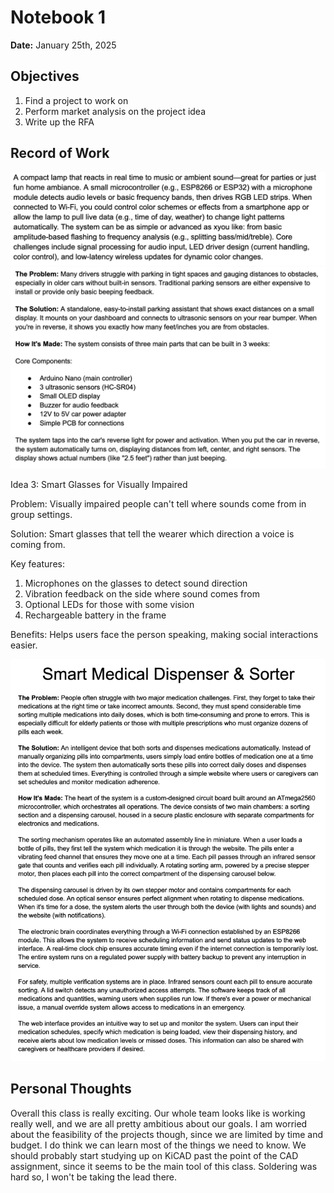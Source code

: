 # Notebook 1

**Date:** January 25th, 2025

## Objectives
1. Find a project to work on
2. Perform market analysis on the project idea
3. Write up the RFA

## Record of Work
![Idea 1](Notebook1_image1.png)
![Idea 2](Notebook1_image2.png)

Idea 3: Smart Glasses for Visually Impaired

Problem: Visually impaired people can't tell where sounds come from in group settings.

Solution: Smart glasses that tell the wearer which direction a voice is coming from.

Key features:
1. Microphones on the glasses to detect sound direction
2. Vibration feedback on the side where sound comes from
3. Optional LEDs for those with some vision
4. Rechargeable battery in the frame

Benefits: Helps users face the person speaking, making social interactions easier.

![Idea 4](Notebook1_image3.png)

## Personal Thoughts
Overall this class is really exciting. Our whole team looks like is working really well, and we are all pretty ambitious about our goals. I am worried about the feasibility of the projects though, since we are limited by time and budget. I do think we can learn most of the things we need to know. We should probably start studying up on KiCAD past the point of the CAD assignment, since it seems to be the main tool of this class. Soldering was hard so, I won't be taking the lead there. 

